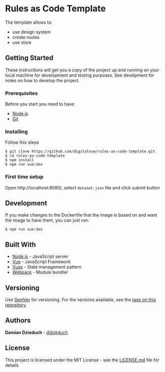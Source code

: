 # Rules as Code Template

The template allows to:
* use design system
* create routes
* use store

## Getting Started

These instructions will get you a copy of the project up and running on your local machine for development and testing purposes. See develpment for notes on how to develop the project.

### Prerequisites

Before you start you need to have:

* [Node.js](https://nodejs.org/)
* [Git](https://git-scm.com)

### Installing

Follow this steps

```
$ git clone https://github.com/digitalnsw/rules-as-code-template.git
$ cd rules-as-code-template
$ npm install
$ npm run vue:dev
```

### First time setup
Open http://localhost:8080/, select `dataset.json` file and click submit button

## Development

If you make changes to the Dockerfile that the image is based on and want the image to have them, you can just run:

```
$ npm run vue:dev
```

## Built With

* [Node.js](https://nodejs.org/) - JavaScript server
* [Vue](https://vuejs.org/) - JavaScript Framework
* [Vuex](https://vuex.vuejs.org/) - State management pattern
* [Webpack](https://webpack.js.org/) - Module bundler

## Versioning

Use [SemVer](http://semver.org/) for versioning. For the versions available, see the [tags on this repository](https://github.com/ddzieduch/cfa-fellowships-dashboard/tags).

## Authors

**Damian Dzieduch** - [ddzieduch](https://github.com/ddzieduch)


## License

This project is licensed under the MIT License - see the [LICENSE.md](LICENSE.md) file for details
